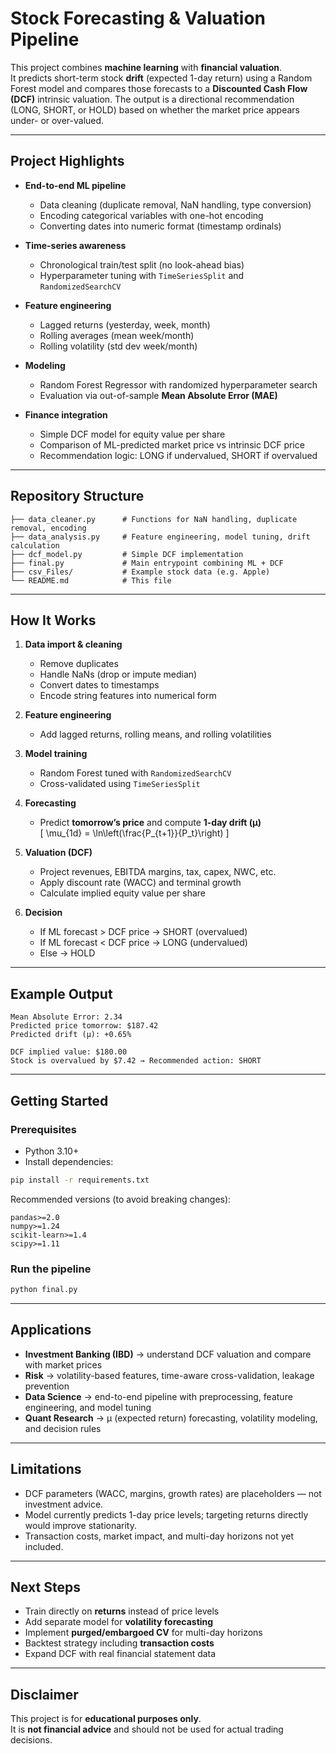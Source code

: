 # Stock Forecasting & Valuation Pipeline

This project combines **machine learning** with **financial valuation**.  
It predicts short-term stock **drift** (expected 1-day return) using a Random Forest model and compares those forecasts to a **Discounted Cash Flow (DCF)** intrinsic valuation. The output is a directional recommendation (LONG, SHORT, or HOLD) based on whether the market price appears under- or over-valued.

---

## Project Highlights

- **End-to-end ML pipeline**
  - Data cleaning (duplicate removal, NaN handling, type conversion)
  - Encoding categorical variables with one-hot encoding
  - Converting dates into numeric format (timestamp ordinals)

- **Time-series awareness**
  - Chronological train/test split (no look-ahead bias)
  - Hyperparameter tuning with `TimeSeriesSplit` and `RandomizedSearchCV`

- **Feature engineering**
  - Lagged returns (yesterday, week, month)
  - Rolling averages (mean week/month)
  - Rolling volatility (std dev week/month)

- **Modeling**
  - Random Forest Regressor with randomized hyperparameter search
  - Evaluation via out-of-sample **Mean Absolute Error (MAE)**

- **Finance integration**
  - Simple DCF model for equity value per share
  - Comparison of ML-predicted market price vs intrinsic DCF price
  - Recommendation logic: LONG if undervalued, SHORT if overvalued

---

## Repository Structure

```
├── data_cleaner.py      # Functions for NaN handling, duplicate removal, encoding
├── data_analysis.py     # Feature engineering, model tuning, drift calculation
├── dcf_model.py         # Simple DCF implementation
├── final.py             # Main entrypoint combining ML + DCF
├── csv_Files/           # Example stock data (e.g. Apple)
└── README.md            # This file
```

---

##  How It Works

1. **Data import & cleaning**
   - Remove duplicates
   - Handle NaNs (drop or impute median)
   - Convert dates to timestamps
   - Encode string features into numerical form

2. **Feature engineering**
   - Add lagged returns, rolling means, and rolling volatilities

3. **Model training**
   - Random Forest tuned with `RandomizedSearchCV`
   - Cross-validated using `TimeSeriesSplit`

4. **Forecasting**
   - Predict **tomorrow’s price** and compute **1-day drift (μ)**  
     \[
     \mu_{1d} = \ln\left(\frac{P_{t+1}}{P_t}\right)
     \]

5. **Valuation (DCF)**
   - Project revenues, EBITDA margins, tax, capex, NWC, etc.
   - Apply discount rate (WACC) and terminal growth
   - Calculate implied equity value per share

6. **Decision**
   - If ML forecast > DCF price → SHORT (overvalued)
   - If ML forecast < DCF price → LONG (undervalued)
   - Else → HOLD

---

## Example Output

```text
Mean Absolute Error: 2.34
Predicted price tomorrow: $187.42
Predicted drift (μ): +0.65%

DCF implied value: $180.00
Stock is overvalued by $7.42 → Recommended action: SHORT
```

---

## Getting Started

### Prerequisites
- Python 3.10+
- Install dependencies:

```bash
pip install -r requirements.txt
```

Recommended versions (to avoid breaking changes):

```
pandas>=2.0
numpy>=1.24
scikit-learn>=1.4
scipy>=1.11
```

### Run the pipeline
```bash
python final.py
```

---

## Applications

- **Investment Banking (IBD)** → understand DCF valuation and compare with market prices  
- **Risk** → volatility-based features, time-aware cross-validation, leakage prevention  
- **Data Science** → end-to-end pipeline with preprocessing, feature engineering, and model tuning  
- **Quant Research** → μ (expected return) forecasting, volatility modeling, and decision rules  

---

## Limitations

- DCF parameters (WACC, margins, growth rates) are placeholders — not investment advice.  
- Model currently predicts 1-day price levels; targeting returns directly would improve stationarity.  
- Transaction costs, market impact, and multi-day horizons not yet included.  

---

## Next Steps

- Train directly on **returns** instead of price levels  
- Add separate model for **volatility forecasting**  
- Implement **purged/embargoed CV** for multi-day horizons  
- Backtest strategy including **transaction costs**  
- Expand DCF with real financial statement data  

---

## Disclaimer
This project is for **educational purposes only**.  
It is **not financial advice** and should not be used for actual trading decisions.
